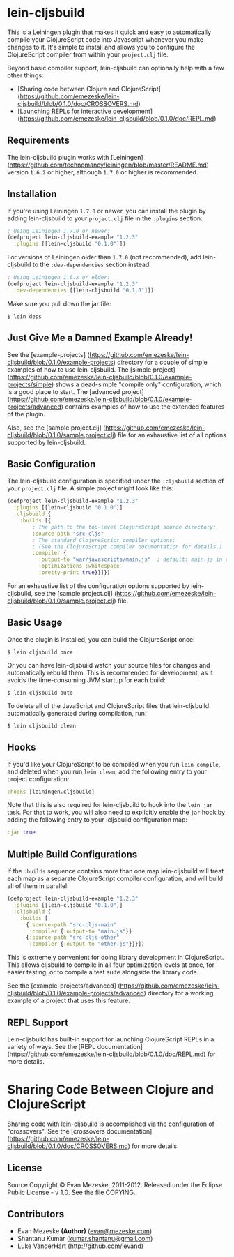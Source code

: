 # lein-cljsbuild

This is a Leiningen plugin that makes it quick and easy to automatically compile
your ClojureScript code into Javascript whenever you make changes to it.  It's simple
to install and allows you to configure the ClojureScript compiler from within your
`project.clj` file.

Beyond basic compiler support, lein-cljsbuild can optionally help with a few other things:

* [Sharing code between Clojure and ClojureScript] (https://github.com/emezeske/lein-cljsbuild/blob/0.1.0/doc/CROSSOVERS.md)
* [Launching REPLs for interactive development] (https://github.com/emezeske/lein-cljsbuild/blob/0.1.0/doc/REPL.md)

## Requirements

The lein-cljsbuild plugin works with
[Leiningen] (https://github.com/technomancy/leiningen/blob/master/README.md)
version `1.6.2` or higher, although `1.7.0` or higher is recommended.

## Installation

If you're using Leiningen `1.7.0` or newer, you can install the plugin by
adding lein-cljsbuild to your `project.clj` file in the `:plugins` section:

```clj
; Using Leiningen 1.7.0 or newer:
(defproject lein-cljsbuild-example "1.2.3"
  :plugins [[lein-cljsbuild "0.1.0"]])
```

For versions of Leiningen older than `1.7.0` (not recommended), add
lein-cljsbuild to the `:dev-dependencies` section instead:

```clj
; Using Leiningen 1.6.x or older:
(defproject lein-cljsbuild-example "1.2.3"
  :dev-dependencies [[lein-cljsbuild "0.1.0"]])
```

Make sure you pull down the jar file:

    $ lein deps

## Just Give Me a Damned Example Already!

See the
[example-projects] (https://github.com/emezeske/lein-cljsbuild/blob/0.1.0/example-projects)
directory for a couple of simple examples of how to use lein-cljsbuild.  The
[simple project] (https://github.com/emezeske/lein-cljsbuild/blob/0.1.0/example-projects/simple)
shows a dead-simple "compile only" configuration, which is a good place to start.  The
[advanced project] (https://github.com/emezeske/lein-cljsbuild/blob/0.1.0/example-projects/advanced)
contains examples of how to use the extended features of the plugin.

Also, see the
[sample.project.clj] (https://github.com/emezeske/lein-cljsbuild/blob/0.1.0/sample.project.clj)
file for an exhaustive list of all options supported by lein-cljsbuild.

## Basic Configuration

The lein-cljsbuild configuration is specified under the `:cljsbuild` section
of your `project.clj` file.  A simple project might look like this:

```clj
(defproject lein-cljsbuild-example "1.2.3"
  :plugins [[lein-cljsbuild "0.1.0"]]
  :cljsbuild {
    :builds [{
        ; The path to the top-level ClojureScript source directory:
        :source-path "src-cljs"
        ; The standard ClojureScript compiler options:
        ; (See the ClojureScript compiler documentation for details.)
        :compiler {
          :output-to "war/javascripts/main.js"  ; default: main.js in current directory
          :optimizations :whitespace
          :pretty-print true}}]})
```

For an exhaustive list of the configuration options supported by lein-cljsbuild, see the
[sample.project.clj] (https://github.com/emezeske/lein-cljsbuild/blob/0.1.0/sample.project.clj)
file.

## Basic Usage

Once the plugin is installed, you can build the ClojureScript once:

    $ lein cljsbuild once

Or you can have lein-cljsbuild watch your source files for changes and
automatically rebuild them.  This is recommended for development, as it
avoids the time-consuming JVM startup for each build:

    $ lein cljsbuild auto

To delete all of the JavaScript and ClojureScript files that lein-cljsbuild
automatically generated during compilation, run:

    $ lein cljsbuild clean

## Hooks

If you'd like your ClojureScript to be compiled when you run `lein compile`, and
deleted when you run `lein clean`, add the following entry to your project
configuration:

```clj
:hooks [leiningen.cljsbuild]
```

Note that this is also required for lein-cljsbuild to hook into the `lein jar`
task.  For that to work, you will also need to explicitly enable the `jar` hook
by adding the following entry to your :cljsbuild configuration map:

```clj
:jar true
```

## Multiple Build Configurations

If the `:builds` sequence contains more than one map lein-cljsbuild
will treat each map as a separate ClojureScript compiler configuration,
and will build all of them in parallel:

```clj
(defproject lein-cljsbuild-example "1.2.3"
  :plugins [[lein-cljsbuild "0.1.0"]]
  :cljsbuild {
    :builds [
      {:source-path "src-cljs-main"
       :compiler {:output-to "main.js"}}
      {:source-path "src-cljs-other"
       :compiler {:output-to "other.js"}}}])
```

This is extremely convenient for doing library development in ClojureScript.
This allows cljsbuild to compile in all four optimization levels at once, for
easier testing, or to compile a test suite alongside the library code.

See the
[example-projects/advanced] (https://github.com/emezeske/lein-cljsbuild/blob/0.1.0/example-projects/advanced)
directory for a working example of a project that uses this feature.

## REPL Support

Lein-cljsbuild has built-in support for launching ClojureScript REPLs in a variety
of ways.  See the
[REPL documentation] (https://github.com/emezeske/lein-cljsbuild/blob/0.1.0/doc/REPL.md)
for more details.

# Sharing Code Between Clojure and ClojureScript

Sharing code with lein-cljsbuild is accomplished via the configuration
of "crossovers".  See the
[crossovers documentation] (https://github.com/emezeske/lein-cljsbuild/blob/0.1.0/doc/CROSSOVERS.md)
for more details.

##  License

Source Copyright © Evan Mezeske, 2011-2012.
Released under the Eclipse Public License - v 1.0.
See the file COPYING.

## Contributors

* Evan Mezeske **(Author)** (evan@mezeske.com)
* Shantanu Kumar (kumar.shantanu@gmail.com)
* Luke VanderHart (http://github.com/levand)
